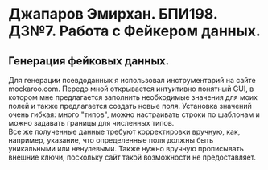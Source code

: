 # Джапаров Эмирхан. БПИ198. ДЗ№7. Работа с Фейкером данных.

## Генерация фейковых данных.
Для генерации псевдоданных я использовал инструментарий на сайте mockaroo.com. Передо мной открывается интуитивно понятный GUI, в котором мне предлагается заполнить необходимые значения для моих полей и также предлагается создать новые поля. Установка значений очень гибкая: много "типов", можно настраивать строки по шаблонам и можно задавать границы для численных типов.  
Все же полученные данные требуют корректировки вручную, как, например, указание, что определенные поля должны быть уникальными или ненулевыми. Также нужно вручную прописывать внешние ключи, поскольку сайт такой возможности не предоставляет.
